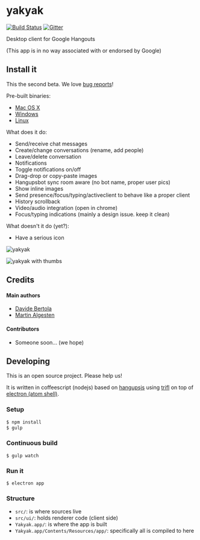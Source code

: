 yakyak
======

[![Build Status](https://travis-ci.org/yakyak/yakyak.svg)](https://travis-ci.org/yakyak/yakyak) [![Gitter](https://d378bf3rn661mp.cloudfront.net/gitter.svg)](https://gitter.im/yakyak/yakyak)

Desktop client for Google Hangouts

(This app is in no way associated with or endorsed by Google)

## Install it

This the second beta. We love [bug reports](https://github.com/yakyak/yakyak/issues)!

Pre-built binaries:

* [Mac OS X](https://github.com/yakyak/yakyak/releases/download/v0.1.0/yakyak-osx.app.zip)
* [Windows](https://github.com/yakyak/yakyak/releases/download/v0.1.0/yakyak-win32-ia32.zip)
* [Linux](https://github.com/yakyak/yakyak/releases/download/v0.1.0/yakyak-linux-ia32.zip)

What does it do:

* Send/receive chat messages
* Create/change conversations (rename, add people)
* Leave/delete conversation
* Notifications
* Toggle notifications on/off
* Drag-drop or copy-paste images
* Hangupsbot sync room aware (no bot name, proper user pics)
* Show inline images
* Send presence/focus/typing/activeclient to behave like a proper client
* History scrollback
* Video/audio integration (open in chrome)
* Focus/typing indications (mainly a design issue. keep it clean)

What doesn't it do (yet?):

* Have a serious icon

![yakyak](https://cloud.githubusercontent.com/assets/227204/8255223/b6409032-169e-11e5-8953-488413b305b4.png)

![yakyak with thumbs](https://cloud.githubusercontent.com/assets/227204/8255540/d922d252-16a0-11e5-86b2-bfec901bbdbc.png)

## Credits

#### Main authors

* [Davide Bertola](https://github.com/davibe)
* [Martin Algesten](https://github.com/algesten)

#### Contributors

* Someone soon... (we hope)

## Developing

This is an open source project. Please help us!

It is written in coffeescript (nodejs) based on
[hangupsjs](https://github.com/algesten/hangupsjs) using
[trifl](http://algesten.github.io/trifl/) on top of
[electron (atom shell)](https://github.com/atom/electron).

### Setup

```bash
$ npm install
$ gulp
```

### Continuous build

```
$ gulp watch
```

### Run it

```
$ electron app
```

### Structure

- `src/`: is where sources live
- `src/ui/`: holds renderer code (client side)
- `Yakyak.app/`: is where the app is built
- `Yakyak.app/Contents/Resources/app/`: specifically all is compiled to here
